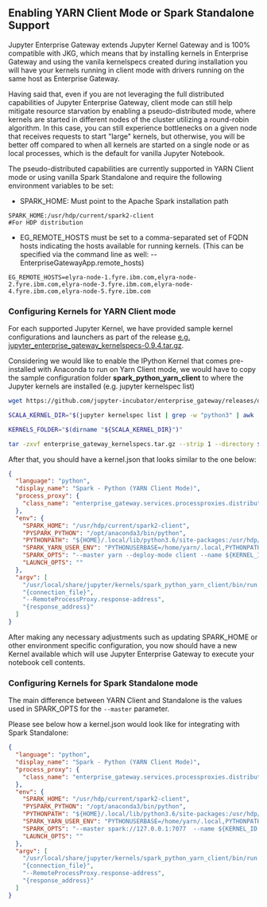 ## Enabling YARN Client Mode or Spark Standalone Support

Jupyter Enterprise Gateway extends Jupyter Kernel Gateway and is 100% compatible with JKG, which means that by
installing kernels in Enterprise Gateway and using the vanila kernelspecs created during installation you will
have your kernels running in client mode with drivers running on the same host as Enterprise Gateway. 

Having said that, even if you are not leveraging the full distributed capabilities of Jupyter Enterprise Gateway,
client mode can still help mitigate resource starvation by enabling a pseudo-distributed mode,
where kernels are started in different nodes of the cluster utilizing a round-robin algorithm.
In this case, you can still experience bottlenecks on a given node that receives requests to start
"large" kernels, but otherwise, you will be better off compared to when all kernels are started
on a single node or as local processes, which is the default for vanilla Jupyter Notebook.

The pseudo-distributed capabilities are currently supported in YARN Client mode or using vanilla Spark Standalone and 
require the following environment variables to be set:

* SPARK_HOME: Must point to the Apache Spark installation path
```
SPARK_HOME:/usr/hdp/current/spark2-client                            #For HDP distribution
```

* EG_REMOTE_HOSTS must be set to a comma-separated set of FQDN hosts indicating the hosts available for running kernels.
(This can be specified via the command line as well: --EnterpriseGatewayApp.remote_hosts)

```
EG_REMOTE_HOSTS=elyra-node-1.fyre.ibm.com,elyra-node-2.fyre.ibm.com,elyra-node-3.fyre.ibm.com,elyra-node-4.fyre.ibm.com,elyra-node-5.fyre.ibm.com
```

### Configuring Kernels for YARN Client mode

For each supported Jupyter Kernel, we have provided sample kernel configurations and launchers as part of the release
[e.g. jupyter_enterprise_gateway_kernelspecs-0.9.4.tar.gz](https://github.com/jupyter-incubator/enterprise_gateway/releases/download/v0.9.4/jupyter_enterprise_gateway_kernelspecs-0.9.4.tar.gz).

Considering we would like to enable the IPython Kernel that comes pre-installed with Anaconda to run on
Yarn Client mode, we would have to copy the sample configuration folder **spark_python_yarn_client**
to where the Jupyter kernels are installed (e.g. jupyter kernelspec list)

``` Bash
wget https://github.com/jupyter-incubator/enterprise_gateway/releases/download/v0.9.4/jupyter_enterprise_gateway_kernelspecs-0.9.4.tar.gz

SCALA_KERNEL_DIR="$(jupyter kernelspec list | grep -w "python3" | awk '{print $2}')"

KERNELS_FOLDER="$(dirname "${SCALA_KERNEL_DIR}")"

tar -zxvf enterprise_gateway_kernelspecs.tar.gz --strip 1 --directory $KERNELS_FOLDER/spark_python_yarn_client/ spark_python_yarn_client/

```

After that, you should have a kernel.json that looks similar to the one below:

```json
{
  "language": "python",
  "display_name": "Spark - Python (YARN Client Mode)",
  "process_proxy": {
    "class_name": "enterprise_gateway.services.processproxies.distributed.DistributedProcessProxy"
  },
  "env": {
    "SPARK_HOME": "/usr/hdp/current/spark2-client",
    "PYSPARK_PYTHON": "/opt/anaconda3/bin/python",
    "PYTHONPATH": "${HOME}/.local/lib/python3.6/site-packages:/usr/hdp/current/spark2-client/python:/usr/hdp/current/spark2-client/python/lib/py4j-0.10.4-src.zip",
    "SPARK_YARN_USER_ENV": "PYTHONUSERBASE=/home/yarn/.local,PYTHONPATH=${HOME}/.local/lib/python3.6/site-packages:/usr/hdp/current/spark2-client/python:/usr/hdp/current/spark2-client/python/lib/py4j-0.10.4-src.zip,PATH=/opt/anaconda2/bin:$PATH",
    "SPARK_OPTS": "--master yarn --deploy-mode client --name ${KERNEL_ID:-ERROR__NO__KERNEL_ID} --conf spark.yarn.submit.waitAppCompletion=false",
    "LAUNCH_OPTS": ""
  },
  "argv": [
    "/usr/local/share/jupyter/kernels/spark_python_yarn_client/bin/run.sh",
    "{connection_file}",
    "--RemoteProcessProxy.response-address",
    "{response_address}"
  ]
}
```

After making any necessary adjustments such as updating SPARK_HOME or other environment specific configuration, you now should have 
a new Kernel available which will use Jupyter Enterprise Gateway to execute your notebook cell contents.

### Configuring Kernels for Spark Standalone mode

The main difference between YARN Client and Standalone is the values used in SPARK_OPTS for the ```--master``` parameter.

Please see below how a kernel.json would look like for integrating with Spark Standalone:
 
 
```json
{
  "language": "python",
  "display_name": "Spark - Python (YARN Client Mode)",
  "process_proxy": {
    "class_name": "enterprise_gateway.services.processproxies.distributed.DistributedProcessProxy"
  },
  "env": {
    "SPARK_HOME": "/usr/hdp/current/spark2-client",
    "PYSPARK_PYTHON": "/opt/anaconda3/bin/python",
    "PYTHONPATH": "${HOME}/.local/lib/python3.6/site-packages:/usr/hdp/current/spark2-client/python:/usr/hdp/current/spark2-client/python/lib/py4j-0.10.4-src.zip",
    "SPARK_YARN_USER_ENV": "PYTHONUSERBASE=/home/yarn/.local,PYTHONPATH=${HOME}/.local/lib/python3.6/site-packages:/usr/hdp/current/spark2-client/python:/usr/hdp/current/spark2-client/python/lib/py4j-0.10.4-src.zip,PATH=/opt/anaconda2/bin:$PATH",
    "SPARK_OPTS": "--master spark://127.0.0.1:7077  --name ${KERNEL_ID:-ERROR__NO__KERNEL_ID} --conf spark.yarn.submit.waitAppCompletion=false",
    "LAUNCH_OPTS": ""
  },
  "argv": [
    "/usr/local/share/jupyter/kernels/spark_python_yarn_client/bin/run.sh",
    "{connection_file}",
    "--RemoteProcessProxy.response-address",
    "{response_address}"
  ]
}
```
